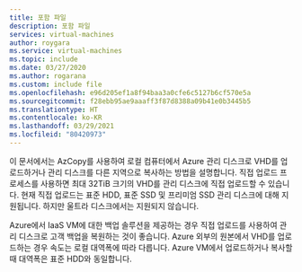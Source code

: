 ```yaml
---
title: 포함 파일
description: 포함 파일
services: virtual-machines
author: roygara
ms.service: virtual-machines
ms.topic: include
ms.date: 03/27/2020
ms.author: rogarana
ms.custom: include file
ms.openlocfilehash: e96d205ef1a8f94baa3a0cfe6c5127b6cf570e5a
ms.sourcegitcommit: f28ebb95ae9aaaff3f87d8388a09b41e0b3445b5
ms.translationtype: HT
ms.contentlocale: ko-KR
ms.lasthandoff: 03/29/2021
ms.locfileid: "80420973"
---
```

이 문서에서는 AzCopy를 사용하여 로컬 컴퓨터에서 Azure 관리 디스크로 VHD를 업로드하거나 관리 디스크를 다른 지역으로 복사하는 방법을 설명합니다. 직접 업로드 프로세스를 사용하면 최대 32TiB 크기의 VHD를 관리 디스크에 직접 업로드할 수 있습니다. 현재 직접 업로드는 표준 HDD, 표준 SSD 및 프리미엄 SSD 관리 디스크에 대해 지원됩니다. 하지만 울트라 디스크에서는 지원되지 않습니다.

Azure에서 IaaS VM에 대한 백업 솔루션을 제공하는 경우 직접 업로드를 사용하여 관리 디스크로 고객 백업을 복원하는 것이 좋습니다. Azure 외부의 원본에서 VHD를 업로드하는 경우 속도는 로컬 대역폭에 따라 다릅니다. Azure VM에서 업로드하거나 복사할 때 대역폭은 표준 HDD와 동일합니다.